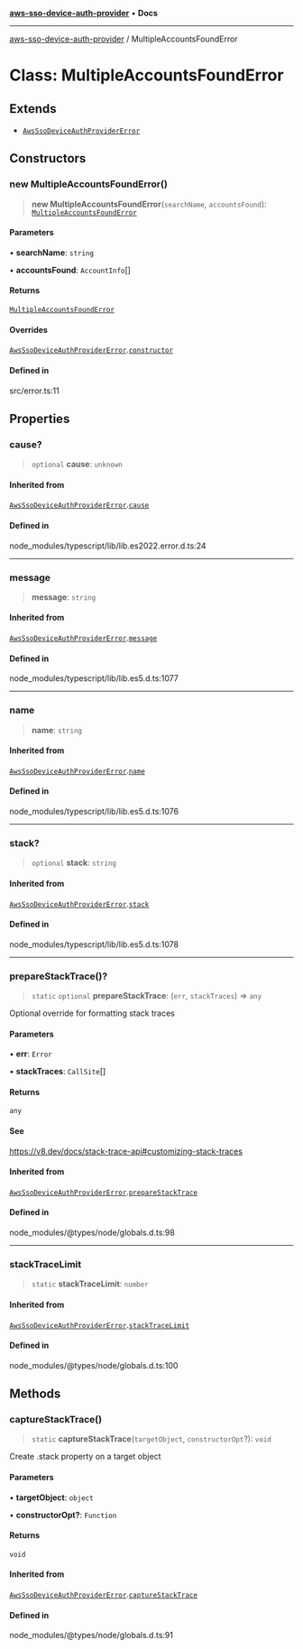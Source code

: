 [**aws-sso-device-auth-provider**](../README.md) • **Docs**

***

[aws-sso-device-auth-provider](../globals.md) / MultipleAccountsFoundError

# Class: MultipleAccountsFoundError

## Extends

- [`AwsSsoDeviceAuthProviderError`](AwsSsoDeviceAuthProviderError.md)

## Constructors

### new MultipleAccountsFoundError()

> **new MultipleAccountsFoundError**(`searchName`, `accountsFound`): [`MultipleAccountsFoundError`](MultipleAccountsFoundError.md)

#### Parameters

• **searchName**: `string`

• **accountsFound**: `AccountInfo`[]

#### Returns

[`MultipleAccountsFoundError`](MultipleAccountsFoundError.md)

#### Overrides

[`AwsSsoDeviceAuthProviderError`](AwsSsoDeviceAuthProviderError.md).[`constructor`](AwsSsoDeviceAuthProviderError.md#constructors)

#### Defined in

src/error.ts:11

## Properties

### cause?

> `optional` **cause**: `unknown`

#### Inherited from

[`AwsSsoDeviceAuthProviderError`](AwsSsoDeviceAuthProviderError.md).[`cause`](AwsSsoDeviceAuthProviderError.md#cause)

#### Defined in

node\_modules/typescript/lib/lib.es2022.error.d.ts:24

***

### message

> **message**: `string`

#### Inherited from

[`AwsSsoDeviceAuthProviderError`](AwsSsoDeviceAuthProviderError.md).[`message`](AwsSsoDeviceAuthProviderError.md#message)

#### Defined in

node\_modules/typescript/lib/lib.es5.d.ts:1077

***

### name

> **name**: `string`

#### Inherited from

[`AwsSsoDeviceAuthProviderError`](AwsSsoDeviceAuthProviderError.md).[`name`](AwsSsoDeviceAuthProviderError.md#name)

#### Defined in

node\_modules/typescript/lib/lib.es5.d.ts:1076

***

### stack?

> `optional` **stack**: `string`

#### Inherited from

[`AwsSsoDeviceAuthProviderError`](AwsSsoDeviceAuthProviderError.md).[`stack`](AwsSsoDeviceAuthProviderError.md#stack)

#### Defined in

node\_modules/typescript/lib/lib.es5.d.ts:1078

***

### prepareStackTrace()?

> `static` `optional` **prepareStackTrace**: (`err`, `stackTraces`) => `any`

Optional override for formatting stack traces

#### Parameters

• **err**: `Error`

• **stackTraces**: `CallSite`[]

#### Returns

`any`

#### See

https://v8.dev/docs/stack-trace-api#customizing-stack-traces

#### Inherited from

[`AwsSsoDeviceAuthProviderError`](AwsSsoDeviceAuthProviderError.md).[`prepareStackTrace`](AwsSsoDeviceAuthProviderError.md#preparestacktrace)

#### Defined in

node\_modules/@types/node/globals.d.ts:98

***

### stackTraceLimit

> `static` **stackTraceLimit**: `number`

#### Inherited from

[`AwsSsoDeviceAuthProviderError`](AwsSsoDeviceAuthProviderError.md).[`stackTraceLimit`](AwsSsoDeviceAuthProviderError.md#stacktracelimit)

#### Defined in

node\_modules/@types/node/globals.d.ts:100

## Methods

### captureStackTrace()

> `static` **captureStackTrace**(`targetObject`, `constructorOpt`?): `void`

Create .stack property on a target object

#### Parameters

• **targetObject**: `object`

• **constructorOpt?**: `Function`

#### Returns

`void`

#### Inherited from

[`AwsSsoDeviceAuthProviderError`](AwsSsoDeviceAuthProviderError.md).[`captureStackTrace`](AwsSsoDeviceAuthProviderError.md#capturestacktrace)

#### Defined in

node\_modules/@types/node/globals.d.ts:91
